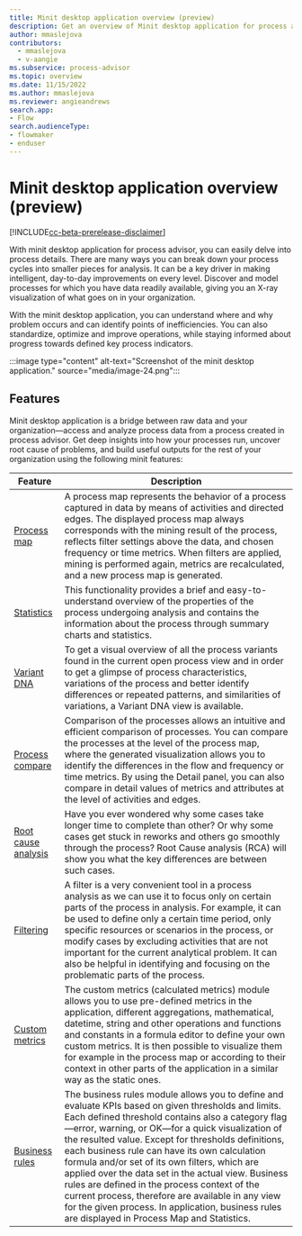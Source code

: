 ```yaml
---
title: Minit desktop application overview (preview)
description: Get an overview of Minit desktop application for process advisor.
author: mmaslejova
contributors:
  - mmaslejova
  - v-aangie
ms.subservice: process-advisor
ms.topic: overview
ms.date: 11/15/2022
ms.author: mmaslejova
ms.reviewer: angieandrews
search.app:
- Flow
search.audienceType:
- flowmaker
- enduser
---
```


# Minit desktop application overview (preview)

[!INCLUDE[cc-beta-prerelease-disclaimer](../includes/cc-beta-prerelease-disclaimer.md)]

With minit desktop application for process advisor, you can easily delve into process details. There are many ways you can break down your process cycles into smaller pieces for analysis. It can be a key driver in making intelligent, day-to-day improvements on every level. Discover and model processes for which you have data readily available, giving you an X-ray visualization of what goes on in your organization.

With the minit desktop application, you can understand where and why problem occurs and can identify points of inefficiencies. You can also standardize, optimize and improve operations, while staying informed about progress towards defined key process indicators.

:::image type="content" alt-text="Screenshot of the minit desktop application." source="media/image-24.png":::

## Features

Minit desktop application is a bridge between raw data and your organization&mdash;access and analyze process data from a process created in process advisor. Get deep insights into how your processes run, uncover root cause of problems, and build useful outputs for the rest of your organization using the following minit features:


|Feature  |Description |
|---------|---------|
|[Process map](process-map.md)   | A process map represents the behavior of a process captured in data by means of activities and directed edges. The displayed process map always corresponds with the mining result of the process, reflects filter settings above the data, and chosen frequency or time metrics. When filters are applied, mining is performed again, metrics are recalculated, and a new process map is generated.        |
|[Statistics](statistics.md)    | This functionality provides a brief and easy-to-understand overview of the properties of the process undergoing analysis and contains the information about the process through summary charts and statistics.        |
|[Variant DNA](variants.md)    | To get a visual overview of all the process variants found in the current open process view and in order to get a glimpse of process characteristics, variations of the process and better identify differences or repeated patterns, and similarities of variations, a Variant DNA view is available. |
|[Process compare](process-compare-compliance.md)    | Comparison of the processes allows an intuitive and efficient comparison of processes. You can compare the processes at the level of the process map, where the generated visualization allows you to identify the differences in the flow and frequency or time metrics. By using the Detail panel, you can also compare in detail values of metrics and attributes at the level of activities and edges. |
|[Root cause analysis](root-cause-analysis.md)     | Have you ever wondered why some cases take longer time to complete than other? Or why some cases get stuck in reworks and others go smoothly through the process? Root Cause analysis (RCA) will show you what the key differences are between such cases. |
|[Filtering](filtering.md)     | A filter is a very convenient tool in a process analysis as we can use it to focus only on certain parts of the process in analysis. For example, it can be used to define only a certain time period, only specific resources or scenarios in the process, or modify cases by excluding activities that are not important for the current analytical problem. It can also be helpful in identifying and focusing on the problematic parts of the process.        |
|[Custom metrics](custom-metrics.md)     | The custom metrics (calculated metrics) module allows you to use pre-defined metrics in the application, different aggregations, mathematical, datetime, string and other operations and functions and constants in a formula editor to define your own custom metrics. It is then possible to visualize them for example in the process map or according to their context in other parts of the application in a similar way as the static ones.        |
|[Business rules](business-rules.md)     | The business rules module allows you to define and evaluate KPIs based on given thresholds and limits. Each defined threshold contains also a category flag&mdash;error, warning, or OK&mdash;for a quick visualization of the resulted value. Except for thresholds definitions, each business rule can have its own calculation formula and/or set of its own filters, which are applied over the data set in the actual view. Business rules are defined in the process context of the current process, therefore are available in any view for the given process. In application, business rules are displayed in Process Map and Statistics. |

